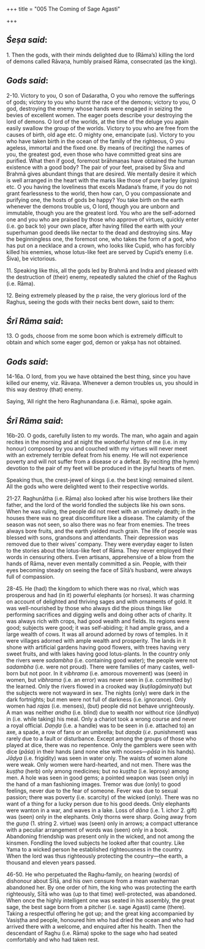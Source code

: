 +++
title = "005 The Coming of Sage Agasti"

+++
 

## *Śeṣa said*:

1\. Then the gods, with their minds delighted due to (Rāma’s) killing the lord of demons called Rāvaṇa, humbly praised Rāma, consecrated (as the king).

## *Gods said*:

2-10. Victory to you, O son of Daśaratha, O you who remove the sufferings of gods; victory to you who burnt the race of the demons; victory to you, O god, destroying the enemy whose hands were engaged in seizing the bevies of excellent women. The eager poets describe your destroying the lord of demons. O lord of the worlds, at the time of the deluge you again easily swallow the group of the worlds. Victory to you who are free from the causes of birth, old age etc. O mighty one, emancipate (us). Victory to you who have taken birth in the ocean of the family of the righteous, O you ageless, immortal and the fixed one. By means of (reciting) the names of you, the greatest god, even those who have committed great sins are purified. What then if good, foremost brāhmaṇas have obtained the human existence with a good body? The pair of your feet, praised by Śiva and Brahmā gives abundant things that are desired. We mentally desire it which is well arranged in the heart with the marks like those of pure barley (grains) etc. O you having the loveliness that excels Madana’s frame, if you do not grant fearlessness to the world, then how can, O you compassionate and purifying one, the hosts of gods be happy? You take birth on the earth whenever the demons trouble us, O lord, though you are unborn and immutable, though you are the greatest lord. You who are the self-adorned one and you who are praised by those who approve of virtues, quickly enter (i.e. go back to) your own place, after having filled the earth with your superhuman good deeds like nectar to the dead and destroying sins. May the beginningless one, the foremost one, who takes the form of a god, who has put on a necklace and a crown, who looks like Cupid, who has forcibly killed his enemies, whose lotus-like feet are served by Cupid’s enemy (i.e. Śiva), be victorious.

11\. Speaking like this, all the gods led by Brahmā and Indra and pleased with the destruction of (their) enemy, repeatedly saluted the chief of the Raghus (i.e. Rāma).

12\. Being extremely pleased by the p raise, the very glorious lord of the Raghus, seeing the gods with their necks bent down, said to them:

## *Śrī Rāma said*:

13\. O gods, choose from me some boon which is extremely difficult to obtain and which some eager god, demon or yakṣa has not obtained.

## *Gods said*:

14-16a. O lord, from you we have obtained the best thing, since you have killed our enemy, viz. Rāvaṇa. Whenever a demon troubles us, you should in this way destroy (that) enemy.

Saying, ‘All right the hero Raghunandana (i.e. Rāma), spoke again.

## *Śrī Rāma said*:

16b-20. O gods, carefully listen to my words. The man, who again and again recites in the morning and at night the wonderful hymn of me (i.e. in my honour) composed by you and couched with my virtues will never meet with an extremely terrible defeat from his enemy. He will not experience poverty and will not suffer from a disease or a defeat. By reciting (the hymn) devotion to the pair of my feet will be produced in the joyful hearts of men.

Speaking thus, the crest-jewel of kings (i.e. the best king) remained silent. All the gods who were delighted went to their respective worlds.

21-27. Raghunātha (i.e. Rāma) also looked after his wise brothers like their father, and the lord of the world fondled the subjects like his own sons. When he was ruling, the people did not meet with an untimely death; in the houses there was no great discomfiture like a disease. The calamity of the season was not seen, so also there was no fear from enemies. The trees always bore fruits, and the earth yielded much grain. The life of people was blessed with sons, grandsons and attendants. Their depression was removed due to their wives’ company. They were everyday eager to listen to the stories about the lotus-like feet of Rāma. They never employed their words in censuring others. Even artisans, apprehensive of a blow from the hands of Rāma, never even mentally committed a sin. People, with their eyes becoming steady on seeing the face of Sītā’s husband, were always full of compassion.

28-45. He (had) the kingdom to which there was no rival, which was prosperous and had (in it) powerful elephants (or horses). It was charming on account of delighted and thriving sages and with ornaments of gold. It was well-nourished by those who always did the pious things like performing sacrifices and digging wells and doing other acts of charity. It was always rich with crops, had good wealth and fields. Its regions were good; subjects were good; it was self-abiding; it had ample grass, and a large wealth of cows. It was all around adorned by rows of temples. In it were villages adorned with ample wealth and prosperity. The lands in it shone with artificial gardens having good flowers, with trees having very sweet fruits, and with lakes having good lotus-plants. In the country only the rivers were *sadambha* (i.e. containing good water); the people were not *sadambha* (i.e. were not proud). There were families of many castes, well-born but not poor. In it *vibhrama* (i.e. amorous movement) was (seen) in women, but *vibhrama* (i.e. an error) was never seen in (i.e. committed by) the learned. Only the rivers flowed in a crooked way (*kuṭilagāminyaḥ*) but the subjects were not wayward in sex. The nights (only) were dark in the dark fortnights; but men were not full of darkness (i.e. ignorance). Only women had *rajas* (i.e. menses), (but) people did not behave unrighteously. A man was neither *andha* (i.e. blind) due to wealth nor without rice (*āndhya*) in (i.e. while taking) his meal. Only a chariot took a wrong course and never a royal official. *Daṇḍa* (i.e. a handle) was to be seen in (i.e. attached to) an axe, a spade, a row of fans or an umbrella; but *daṇḍa* (*i.e*. punishment) was rarely due to a fault or disturbance. Except among the groups of those who played at dice, there was no repentence. Only the gamblers were seen with dice (*pāśa*) in their hands (and none else with nooses—*pāśa* in his hands). *Jāḍya* (i.e. frigidity) was seen in water only. The waists of women alone were weak. Only women were hard-hearted, and not men. There was the *kuṣṭha* (herb) only among medicines; but no *kuṣṭha* (i.e. leprosy) among men. A hole was seen in good gems; a pointed weapon was (seen only) in the hand of a man fashioning images. Tremor was due (only) to good feelings, never due to the fear of someone. Fever was due to sexual passion; there was poverty (i.e. scarcity) of the wicked (only). There was no want of a thing for a lucky person due to his good deeds. Only elephants were wanton in a war, and waves in a lake. Loss of *dāna* (i.e. 1. ichor 2. gift) was (seen) only in the elephants. Only thorns were sharp. Going away from the *guṇa* (1. string 2. virtue) was (seen) only in arrows; a compact utterance with a peculiar arrangement of words was (seen) only in a book. Abandoning friendship was present only in the wicked, and not among the kinsmen. Fondling the loved subjects he looked after that country. Like Yama to a wicked person he established righteousness in the country. When the lord was thus righteously protecting the country—the earth, a thousand and eleven years passed.

46-50. He who perpetuated the Raghu-family, on hearing (words) of dishonour about Sītā, and his own censure from a mean washerman abandoned her. By one order of him, the king who was protecting the earth righteously, Sītā who was (up to that time) well-protected, was abandoned. When once the highly intelligent one was seated in his assembly, the great sage, the best sage born from a pitcher (i.e. sage Agasti) came (there). Taking a respectful offering he got up; and the great king accompanied by Vasiṣṭha and people, honoured him who had dried the ocean and who had arrived there with a welcome, and enquired after his health. Then the descendant of Raghu (i.e. Rāma) spoke to the sage who had seated comfortably and who had taken rest.


